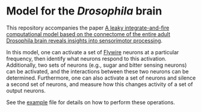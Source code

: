 # Model for the _Drosophila_ brain
This repository accompanies the paper [A leaky integrate-and-fire computational model based on the connectome of the entire adult Drosophila brain reveals insights into sensorimotor processing](https://www.biorxiv.org/content/10.1101/2023.05.02.539144v1).


In this model, one can activate a set of [Flywire](flywire.ai) neurons at a particular frequency, then identify what neurons respond to this activation. Additionally, two sets of neurons (e.g., sugar and bitter sensing neurons) can be activated, and the interactions between these two neurons can be determined. Furthermore, one can also activate a set of neurons and silence a second set of neurons, and measure how this changes activity of a set of output neurons.


See the [example](https://github.com/philshiu/Drosophila_brain_model/blob/main/example.ipynb) file for details on how to perform these operations.
